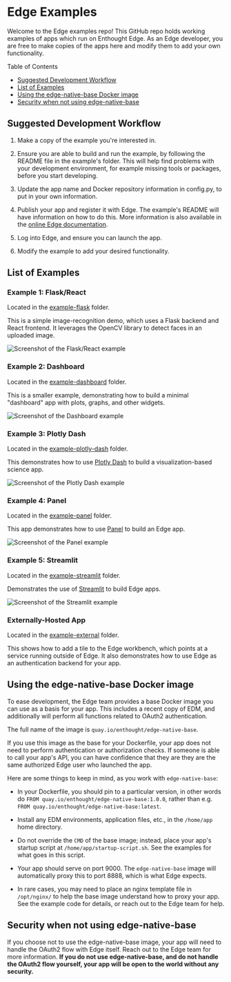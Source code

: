 # Edge Examples

Welcome to the Edge examples repo!  This GitHub repo holds working examples of
apps which run on Enthought Edge.  As an Edge developer, you are free to make
copies of the apps here and modify them to add your own functionality.

Table of Contents

* [Suggested Development Workflow](#suggested-development-workflow)
* [List of Examples](#list-of-examples)
* [Using the edge-native-base Docker image](#using-the-edge-native-base-docker-image)
* [Security when not using edge-native-base](#security-when-not-using-edge-native-base)

## Suggested Development Workflow

1. Make a copy of the example you're interested in.

2. Ensure you are able to build and run the example, by following the README
   file in the example's folder.  This will help find problems with your
   development environment, for example missing tools or packages, before you
   start developing.

3. Update the app name and Docker repository information in config.py, to
   put in your own information.

4. Publish your app and register it with Edge.  The example's README will have
   information on how to do this.  More information is also available in the
   [online Edge documentation](https://docs.enthought.com).

5. Log into Edge, and ensure you can launch the app.

6. Modify the example to add your desired functionality.

## List of Examples

### Example 1: Flask/React

Located in the [example-flask](example-flask) folder.

This is a simple image-recognition demo, which uses a Flask backend and React
frontend.  It leverages the OpenCV library to detect faces in an uploaded
image.

![Screenshot of the Flask/React example](.dev/images/example-flask.png)

### Example 2: Dashboard

Located in the [example-dashboard](example-dashboard) folder.

This is a smaller example, demonstrating how to build a minimal "dashboard"
app with plots, graphs, and other widgets.

![Screenshot of the Dashboard example](.dev/images/example-dashboard.png)

### Example 3: Plotly Dash

Located in the [example-plotly-dash](example-plotly-dash) folder.

This demonstrates how to use [Plotly Dash](https://plotly.com/dash/) to build
a visualization-based science app.

![Screenshot of the Plotly Dash example](.dev/images/example-plotly-dash.png)

### Example 4: Panel

Located in the [example-panel](example-panel) folder.

This app demonstrates how to use [Panel](https://panel.holoviz.org/) to build 
an Edge app.

![Screenshot of the Panel example](.dev/images/example-panel.png)

### Example 5: Streamlit

Located in the [example-streamlit](example-streamlit) folder.

Demonstrates the use of [Streamlit](https://streamlit.io/) to build Edge apps.

![Screenshot of the Streamlit example](.dev/images/example-streamlit.png)

### Externally-Hosted App

Located in the [example-external](example-external) folder.

This shows how to add a tile to the Edge workbench, which points at a service
running outside of Edge.  It also demonstrates how to use Edge as an
authentication backend for your app.

## Using the edge-native-base Docker image

To ease development, the Edge team provides a base Docker image you can use
as a basis for your app.  This includes a recent copy of EDM, and additionally
will perform all functions related to OAuth2 authentication.

The full name of the image is ``quay.io/enthought/edge-native-base``.

If you use this image as the base for your Dockerfile, your app does not need
to perform authentication or authorization checks.  If someone is able to
call your app's API, you can have confidence that they are they are the same
authorized Edge user who launched the app.

Here are some things to keep in mind, as you work with ``edge-native-base``:

* In your Dockerfile, you should pin to a particular version, in other words
  do ``FROM quay.io/enthought/edge-native-base:1.0.0``, rather than e.g.
  ``FROM quay.io/enthought/edge-native-base:latest``.

* Install any EDM environments, application files, etc., in the
  ``/home/app`` home directory.

* Do not override the ``CMD`` of the base image; instead, place your app's
  startup script at ``/home/app/startup-script.sh``.  See the examples for
  what goes in this script.

* Your app should serve on port 9000.  The ``edge-native-base`` image will
  automatically proxy this to port 8888, which is what Edge expects.

* In rare cases, you may need to place an nginx template file in ``/opt/nginx/``
  to help the base image understand how to proxy your app.  See the example
  code for details, or reach out to the Edge team for help.

## Security when not using edge-native-base

If you choose not to use the edge-native-base image, your app will need to
handle the OAuth2 flow with Edge itself.  Reach out to the Edge team for
more information.  **If you do not use edge-native-base, and do not handle the
OAuth2 flow yourself, your app will be open to the world without any
security.**